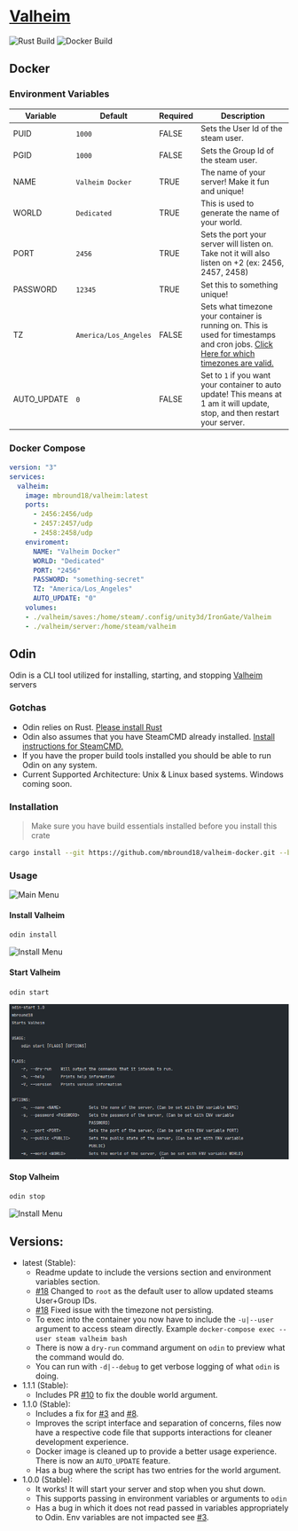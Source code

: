# [Valheim]

![Rust Build](https://github.com/mbround18/valheim-docker/workflows/Rust/badge.svg)
![Docker Build](https://github.com/mbround18/valheim-docker/workflows/Docker/badge.svg)


## Docker

### Environment Variables

| Variable    | Default                | Required | Description |
|-------------|------------------------|----------|-------------|
| PUID        | `1000`                 | FALSE    | Sets the User Id of the steam user. |
| PGID        | `1000`                 | FALSE    | Sets the Group Id of the steam user. |
| NAME        | `Valheim Docker`       | TRUE     | The name of your server! Make it fun and unique! |
| WORLD       | `Dedicated`            | TRUE     | This is used to generate the name of your world. |
| PORT        | `2456`                 | TRUE     | Sets the port your server will listen on. Take not it will also listen on +2 (ex: 2456, 2457, 2458) |
| PASSWORD    | `12345`                | TRUE     | Set this to something unique! |
| TZ          | `America/Los_Angeles`  | FALSE    | Sets what timezone your container is running on. This is used for timestamps and cron jobs. [Click Here for which timezones are valid.](https://en.wikipedia.org/wiki/List_of_tz_database_time_zones) |
| AUTO_UPDATE | `0`                    | FALSE    | Set to `1` if you want your container to auto update! This means at 1 am it will update, stop, and then restart your server. |


### Docker Compose

```yaml
version: "3"
services:
  valheim:
    image: mbround18/valheim:latest
    ports:
      - 2456:2456/udp
      - 2457:2457/udp
      - 2458:2458/udp
    enviroment:
      NAME: "Valheim Docker"
      WORLD: "Dedicated"
      PORT: "2456"
      PASSWORD: "something-secret"
      TZ: "America/Los_Angeles"
      AUTO_UPDATE: "0"
    volumes:
    - ./valheim/saves:/home/steam/.config/unity3d/IronGate/Valheim
    - ./valheim/server:/home/steam/valheim
```

## Odin

Odin is a CLI tool utilized for installing, starting, and stopping [Valheim] servers

### Gotchas

- Odin relies on Rust. [Please install Rust](https://www.rust-lang.org/tools/install)
- Odin also assumes that you have SteamCMD already installed. [Install instructions for SteamCMD.](https://developer.valvesoftware.com/wiki/SteamCMD)
- If you have the proper build tools installed you should be able to run Odin on any system.
- Current Supported Architecture: Unix & Linux based systems. Windows coming soon.

### Installation

> Make sure you have build essentials installed before you install this crate

```sh
cargo install --git https://github.com/mbround18/valheim-docker.git --branch main
```

### Usage

![Main Menu](./docs/assets/main-menu.png)

#### Install Valheim

```sh
odin install
```

![Install Menu](./docs/assets/install-menu.png)

#### Start Valheim

```sh
odin start
```

![Start Menu](./docs/assets/start-menu.png)

#### Stop Valheim

```sh
odin stop
```

![Install Menu](./docs/assets/stop-menu.png)

## Versions: 

- latest (Stable):
  - Readme update to include the versions section and environment variables section.
  - [#18] Changed to `root` as the default user to allow updated steams User+Group IDs.
  - [#18] Fixed issue with the timezone not persisting.
  - To exec into the container you now have to include the `-u|--user` argument to access steam directly. Example `docker-compose exec --user steam valheim bash`
  - There is now a `dry-run` command argument on `odin` to preview what the command would do. 
  - You can run with `-d|--debug` to get verbose logging of what `odin` is doing. 
- 1.1.1 (Stable): 
  - Includes PR [#10] to fix the double world argument. 
- 1.1.0 (Stable): 
  - Includes a fix for [#3] and [#8].
  - Improves the script interface and separation of concerns, files now have a respective code file that supports interactions for cleaner development experience.
  - Docker image is cleaned up to provide a better usage experience. There is now an `AUTO_UPDATE` feature.
  - Has a bug where the script has two entries for the world argument.
- 1.0.0 (Stable):
  - It works! It will start your server and stop when you shut down. 
  - This supports passing in environment variables or arguments to `odin`
  - Has a bug in which it does not read passed in variables appropriately to Odin. Env variables are not impacted see [#3]. 

[//]: <> (Github Issues below...........)
[#18]: https://github.com/mbround18/valheim-docker/pull/18
[#10]: https://github.com/mbround18/valheim-docker/pull/10
[#8]: https://github.com/mbround18/valheim-docker/issues/8
[#3]: https://github.com/mbround18/valheim-docker/issues/3 


[//]: <> (Links below...................)
[Valheim]: https://www.valheimgame.com/

[//]: <> (Image Base Url: https://github.com/mbround18/valheim-docker/blob/main/docs/assets/name.png?raw=true)
